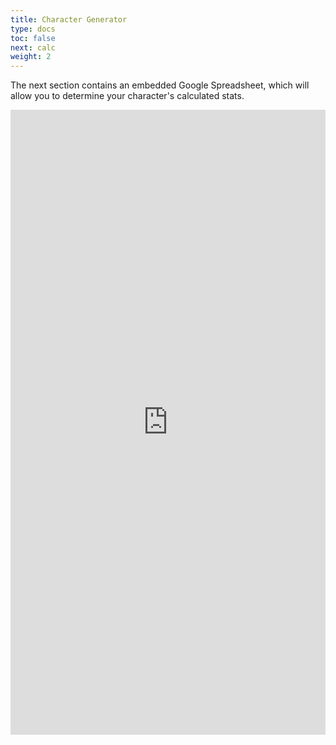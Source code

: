 ```yaml
---
title: Character Generator
type: docs
toc: false
next: calc
weight: 2
---
```


The next section contains an embedded Google Spreadsheet, which will allow you to determine your character's calculated stats.

<iframe src="https://docs.google.com/spreadsheets/d/e/2PACX-1vQXnncbrTlo2MudKcxJD0gvdFh41f83-PyxSTMrtiDNgVLuFQ3P9xPlIipZc3xgG9OwFOfqPWO-qLgK/pubhtml?gid=879550494&amp;single=true&amp;widget=true&amp;headers=false" width="100%" height="1000" frameborder="0"></iframe>
